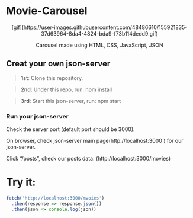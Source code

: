 # Movie-Carousel
<div align="center">
  [gif](https://user-images.githubusercontent.com/48486610/155921835-37d63964-8da4-4824-bda9-f73b114dedd9.gif)
  <p>Carousel made using HTML, CSS, JavaScript, JSON</p>
</div>



## Creat your own json-server

> **1st**: Clone this repository.

> **2nd**: Under this repo, run: npm install

> **3rd**: Start this json-server, run: npm start

### Run your json-server
Check the server port (default port should be 3000).

On browser, check json-server main page(http://localhost:3000 ) for our json-server.

Click “/posts”, check our posts data. (http://localhost:3000/movies)

# Try it:

```javascript
fetch('http://localhost:3000/mvoies')
  .then(response => response.json())
  .then(json => console.log(json))
